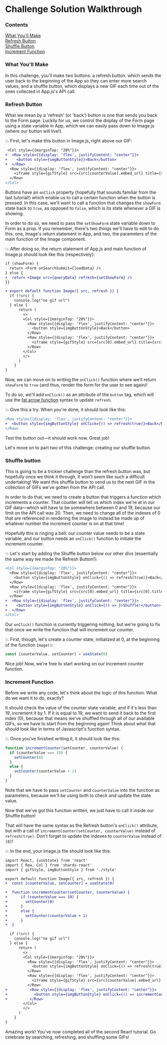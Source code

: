 # Challenge Solution Walkthrough

### Contents
[What You'll Make](https://github.com/learninglab-dev/ll-first-reactLab/blob/master/walkthrough.md#what-youll-make)\
[Refresh Button](https://github.com/learninglab-dev/ll-first-reactLab/blob/master/walkthrough.md#refresh-button)\
[Shuffle Button](https://github.com/learninglab-dev/ll-first-reactLab/blob/master/walkthrough.md#shuffle-button)\
[Increment Function](https://github.com/learninglab-dev/ll-first-reactLab/blob/master/walkthrough.md#increment-function)

### What You'll Make

In this challenge, you'll make two buttons: a refresh button, which sends the user back to the beginning of the App so they can enter more search values, and a shuffle button, which displays a new GIF each time out of the ones collected in App.js's API call.

### Refresh Button

What we mean by a 'refresh' (or 'back') button is one that sends you back to the Form page. Luckily for us, we control the display of the Form page using a state variable in App, which we can easily pass down to Image.js (where our button will live!).

:collision: First, let's make this button in Image.js, right above our GIF:
```diff
 <Col style={{marginTop: "20%"}}>
+  <Row style={{display: 'flex', justifyContent: "center"}}>
+    <button style={imgButtonStyle}}>Back</button>
+  </Row>
  <Row style={{display: 'flex', justifyContent: "center"}}>
    <iframe style={gifStyle} src={src[counterValue].embed_url} title={src[counterValue].title} width={src[counterValue].images.original.width} />
  </Row>
</Col>

```
Buttons have an `onClick` property (hopefully that sounds familiar from the last tutorial!) which enable us to call a certain function when the button is pressed. In this case, we'll want to call a function that changes the `showForm` state back to `true`, as opposed to `false`, which is its state whenever a GIF is showing.

In order to do so, we need to pass the `setShowForm` state variable down to Form as a prop. If you remember, there's two things we'll have to edit to do this: one, Image's return statement in App, and two, the parameters of the main function of the Image component.

:collision: After doing so, the return statement of App.js and main function of Image.js should look like this (respectively):
```diff
if (showForm) {
  return <Form onSearchSubmit={loadData} />
} else {
+  return <Image src={queryData} refresh={setShowForm} />
}}

```
```diff
+ export default function Image({ src, refresh }) {
  if (!src) {
    console.log("no gif url")
  } else {
      return (
        <>
        <Col style={{marginTop: "20%"}}>
          <Row style={{display: 'flex', justifyContent: "center"}}>
            <button style={imgButtonStyle}>Back</button>
          </Row>
          <Row style={{display: 'flex', justifyContent: "center"}}>
            <iframe style={gifStyle} src={src[0].embed_url} title={src[0].title} width={src[0].images.original.width} />
          </Row>
        </Col>
        </>
      )
    }
}

```
Now, we can move on to writing the `onClick()` function where we'll return `showForm` to `true` (and thus, render the form for the user to see again)!

To do so, we'll add `onClick()` as an attribute of the `button` tag, which will use the [fat arrow function](https://flaviocopes.com/javascript-arrow-functions/) syntax to update `refresh`.

:collision: Give this a try. When you're done, it should look like this:
```diff
<Row style={{display: 'flex', justifyContent: "center"}}>
+  <button style={imgButtonStyle} onClick={() => refresh(true)}>Back</button>
</Row>
```
Test the button out—it should work now. Great job!

Let's move on to part two of this challenge: creating our shuffle button.

### Shuffle button

This is going to be a trickier challenge than the refresh button was, but hopefully once we think it through, it won't seem like such a difficult undertaking! We want this shuffle button to send us to the next GIF in the collection of GIFs we've gotten from the API call.

In order to do that, we need to create a button that triggers a function which increments a counter. That counter will tell us which index we're at in our GIF data—which will have to be somewhere between 0 and 19, because our limit on the API call was 20. Then, we need to change all of the indexes of 0 that are referenced in rendering the image to instead be made up of whatever number the increment counter is on at that time!

Hopefully this is ringing a bell: our counter value needs to be a state variable, and our button needs an `onClick()` function to initiate the increment counter.

:collision: Let's start by adding the Shuffle button below our other divs (essentially the same way we made the Refresh Button!):
```diff
<Col style={{marginTop: "20%"}}>
  <Row style={{display: 'flex', justifyContent: "center"}}>
    <button style={imgButtonStyle} onClick={() => refresh(true)}>Back</button>
  </Row>
  <Row style={{display: 'flex', justifyContent: "center"}}>
    <iframe style={gifStyle} src={src[0].embed_url} title={src[0].title} width={src[0].images.original.width} />
  </Row>
+  <Row style={{display: 'flex', justifyContent: "center"}}>
+    <button style={imgButtonStyle} onClick={() => }>Shuffle!</button>
+  </Row>
</Col>

```

Our `onClick()` function is currently triggering nothing, but we're going to fix that once we write the function that will increment our counter.

:collision: First, though, let's create a counter state, initialized at 0, at the beginning of the function `Image()`:
```js
const [counterValue, setCounter] = useState(0)
```

Nice job! Now, we're free to start working on our increment counter function.

### Increment Function

Before we write any code, let's think about the logic of this function. What do we want it to do, exactly?

It should check the value of the counter state variable, and if it's less than 19, increment it by 1. If it is equal to 19, we want to send it back to the first index (0), because that means we've shuffled through all of our available GIFs, so we have to start from the beginning again! Think about what that should look like in terms of Javascript's function syntax.

:collision: Once you've finished writing it, it should look like this:
```js
function incrementCounter(setCounter, counterValue) {
  if (counterValue === 19) {
    setCounter(0)
  }
  else {
    setCounter(counterValue + 1)
  }
}
```
Note that we have to pass `setCounter` and `counterValue` into the function as parameters, because we'll be using both to check and update the state value.

Now that we've got this function written, we just have to call it inside our Shuffle button!

That will have the same syntax as the Refresh button's `onClick()` attribute, but with a call of `incrementCounter(setCounter, counterValue)` instead of `refresh(true)`. Don't forget to update the indexes to `counterValue` instead of `[0]`!

:collision: In the end, your Image.js file should look like this:
```diff
import React, {useState} from 'react'
import { Row, Col } from 'shards-react'
import { gifStyle, imgButtonStyle } from './style'

export default function Image({ src, refresh }) {
+  const [counterValue, setCounter] = useState(0)

+  function incrementCounter(setCounter, counterValue) {
+      if (counterValue === 19) {
+        setCounter(0)
+      }
+      else {
+        setCounter(counterValue + 1)
+      }
+  }

  if (!src) {
    console.log("no gif url")
  } else {
      return (
        <>
        <Col style={{marginTop: "20%"}}>
          <Row style={{display: 'flex', justifyContent: "center"}}>
            <button style={imgButtonStyle} onClick={() => refresh(true)}>Back</button>
          </Row>
          <Row style={{display: 'flex', justifyContent: "center"}}>
            <iframe style={gifStyle} src={src[counterValue].embed_url} title={src[counterValue].title} width={src[counterValue].images.original.width} />
          </Row>
+          <Row style={{display: 'flex', justifyContent: "center"}}>
+            <button style={imgButtonStyle} onClick={() => incrementCounter(setCounter, counterValue) }>Shuffle!</button>
+          </Row>
        </Col>
        </>
      )
    }
}

```
Amazing work! You've now completed all of the second React tutorial. Go celebrate by searching, refreshing, and shuffling some GIFs!
